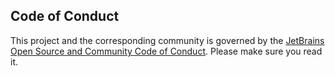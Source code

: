 ## Code of Conduct

This project and the corresponding community is governed by
the [JetBrains Open Source and Community Code of Conduct](https://github.com/jetbrains#code-of-conduct).
Please make sure you read it. 
